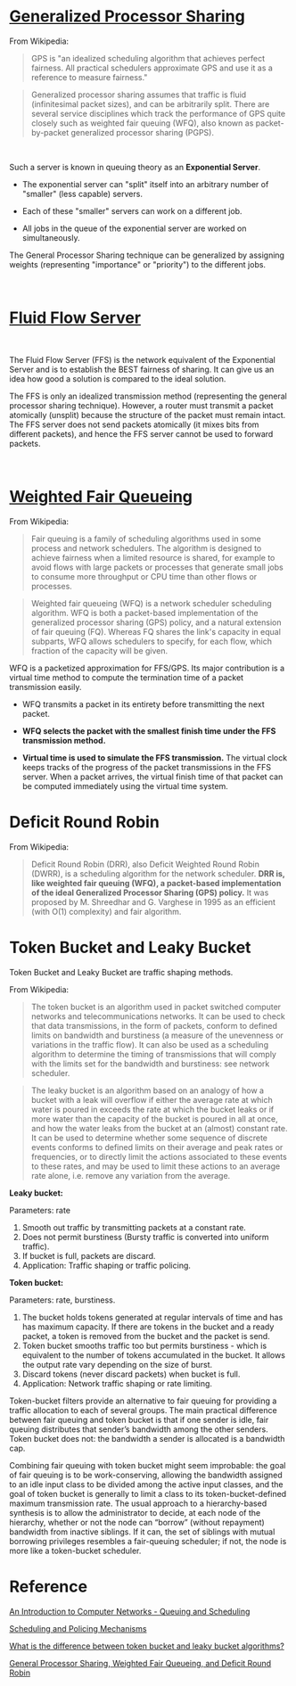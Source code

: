 # [Generalized Processor Sharing](http://www.mathcs.emory.edu/~cheung/Courses/558/Syllabus/11-Fairness/GPS.html)



From Wikipedia: 
>GPS is "an idealized scheduling algorithm that achieves
perfect fairness. All practical schedulers approximate GPS and use it as a
reference to measure fairness."

>   Generalized processor sharing assumes that traffic is fluid (infinitesimal
>   packet sizes), and can be arbitrarily split. There are several service
>   disciplines which track the performance of GPS quite closely such as
>   weighted fair queuing (WFQ), also known as packet-by-packet generalized
>   processor sharing (PGPS).

 

Such a server is known in queuing theory as an **Exponential Server**.

-   The exponential server can "split" itself into an arbitrary number of
    "smaller" (less capable) servers.

-   Each of these "smaller" servers can work on a different job.

-   All jobs in the queue of the exponential server are worked on
    simultaneously.

The General Processor Sharing technique can be generalized by assigning weights
(representing "importance" or "priority") to the different jobs.

 

# [Fluid Flow Server](http://www.mathcs.emory.edu/~cheung/Courses/558/Syllabus/11-Fairness/GPS.html)

 

The Fluid Flow Server (FFS) is the network equivalent of the Exponential Server
and is to establish the BEST fairness of sharing. It can give us an idea how
good a solution is compared to the ideal solution.

The FFS is only an idealized transmission method (representing the general
processor sharing technique). However, a router must transmit a packet
atomically (unsplit) because the structure of the packet must remain intact. The
FFS server does not send packets atomically (it mixes bits from different
packets), and hence the FFS server cannot be used to forward packets.

 

# [Weighted Fair Queueing](http://www.mathcs.emory.edu/~cheung/Courses/558/Syllabus/11-Fairness/WFQ.html)


From Wikipedia:
>Fair queuing is a family of scheduling algorithms used in some
process and network schedulers. The algorithm is designed to achieve fairness
when a limited resource is shared, for example to avoid flows with large packets
or processes that generate small jobs to consume more throughput or CPU time
than other flows or processes.

>   Weighted fair queueing (WFQ) is a network scheduler scheduling algorithm. WFQ is both a packet-based implementation of the generalized processor sharing (GPS) policy, and a natural extension of fair queuing (FQ). Whereas FQ shares the link's capacity in equal subparts, WFQ allows schedulers to specify, for each flow, which fraction of the capacity will be given.

WFQ is a packetized approximation for FFS/GPS. Its major contribution is a
virtual time method to compute the termination time of a packet transmission
easily.

-   WFQ transmits a packet in its entirety before transmitting the next packet.

-   **WFQ selects the packet with the smallest finish time under the FFS
    transmission method.**

-   **Virtual time is used to simulate the FFS transmission.** The virtual clock
    keeps tracks of the progress of the packet transmissions in the FFS server.
    When a packet arrives, the virtual finish time of that packet can be
    computed immediately using the virtual time system.


# Deficit Round Robin


From Wikipedia: 
>Deficit Round Robin (DRR), also Deficit Weighted Round Robin
(DWRR), is a scheduling algorithm for the network scheduler. **DRR is, like
weighted fair queuing (WFQ), a packet-based implementation of the ideal
Generalized Processor Sharing (GPS) policy.** It was proposed by M. Shreedhar
and G. Varghese in 1995 as an efficient (with O(1) complexity) and fair
algorithm.


# Token Bucket and Leaky Bucket


Token Bucket and Leaky Bucket are traffic shaping methods.


From Wikipedia:
>The token bucket is an algorithm used in packet switched computer networks and telecommunications networks. It can be used to check that data transmissions, in the form of packets, conform to defined limits on bandwidth and burstiness (a measure of the unevenness or variations in the traffic flow). It can also be used as a scheduling algorithm to determine the timing of transmissions that will comply with the limits set for the bandwidth and burstiness: see network scheduler.

>The leaky bucket is an algorithm based on an analogy of how a bucket with a leak will overflow if either the average rate at which water is poured in exceeds the rate at which the bucket leaks or if more water than the capacity of the bucket is poured in all at once, and how the water leaks from the bucket at an (almost) constant rate. It can be used to determine whether some sequence of discrete events conforms to defined limits on their average and peak rates or frequencies, or to directly limit the actions associated to these events to these rates, and may be used to limit these actions to an average rate alone, i.e. remove any variation from the average.


**Leaky bucket:**

Parameters: rate
1. Smooth out traffic by transmitting packets at a constant rate.
2. Does not permit burstiness (Bursty traffic is converted into uniform traffic).
3. If bucket is full, packets are discard.
4. Application: Traffic shaping or traffic policing.

**Token bucket:**

Parameters: rate, burstiness.
1. The bucket holds tokens generated at regular intervals of time and has has maximum capacity. If there are tokens in the bucket and a ready packet, a token is removed from the bucket and the packet is send.
2. Token bucket smooths traffic too but permits burstiness - which is equivalent to the number of tokens accumulated in the bucket. It allows the output rate vary depending on the size of burst.
3. Discard tokens (never discard packets) when bucket is full.
4. Application: Network traffic shaping or rate limiting.


Token-bucket filters provide an alternative to fair queuing for providing a traffic allocation to each of several groups. The main practical difference between fair queuing and token bucket is that if one sender is idle, fair queuing distributes that sender’s bandwidth among the other senders. Token bucket does not: the bandwidth a sender is allocated is a bandwidth cap.

Combining fair queuing with token bucket might seem improbable: the goal of fair queuing is to be work-conserving, allowing the bandwidth assigned to an idle input class to be divided among the active input classes, and the goal of token bucket is generally to limit a class to its token-bucket-defined maximum transmission rate. The usual approach to a hierarchy-based synthesis is to allow the administrator to decide, at each node of the hierarchy, whether or not the node can “borrow” (without repayment) bandwidth from inactive siblings. If it can, the set of siblings with mutual borrowing privileges resembles a fair-queuing scheduler; if not, the node is more like a token-bucket scheduler.


# Reference

[An Introduction to Computer Networks - Queuing and Scheduling](<https://intronetworks.cs.luc.edu/current/html/queuing.html>)

[Scheduling and Policing Mechanisms](<http://www2.ic.uff.br/~michael/kr1999/6-multimedia/6_06-scheduling_and_policing.htm>)

[What is the difference between token bucket and leaky bucket algorithms?](https://www.quora.com/What-is-the-difference-between-token-bucket-and-leaky-bucket-algorithms)

[General Processor Sharing, Weighted Fair Queueing, and Deficit Round Robin](<http://www.mathcs.emory.edu/~cheung/Courses/558/Syllabus/11-Fairness/>)

